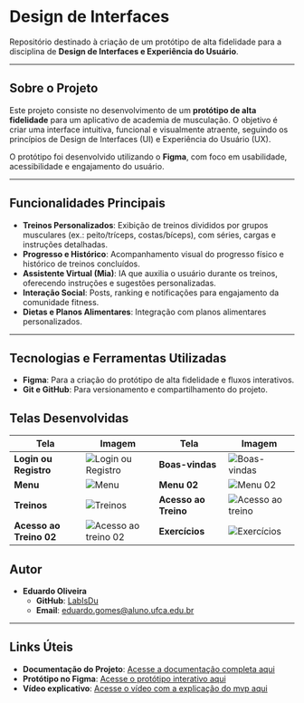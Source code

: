 # Design de Interfaces
Repositório destinado à criação de um protótipo de alta fidelidade para a disciplina de **Design de Interfaces e Experiência do Usuário**.

---

## Sobre o Projeto
Este projeto consiste no desenvolvimento de um **protótipo de alta fidelidade** para um aplicativo de academia de musculação. O objetivo é criar uma interface intuitiva, funcional e visualmente atraente, seguindo os princípios de Design de Interfaces (UI) e Experiência do Usuário (UX).

O protótipo foi desenvolvido utilizando o **Figma**, com foco em usabilidade, acessibilidade e engajamento do usuário.

---

## Funcionalidades Principais
- **Treinos Personalizados**: Exibição de treinos divididos por grupos musculares (ex.: peito/tríceps, costas/bíceps), com séries, cargas e instruções detalhadas.
- **Progresso e Histórico**: Acompanhamento visual do progresso físico e histórico de treinos concluídos.
- **Assistente Virtual (Mia)**: IA que auxilia o usuário durante os treinos, oferecendo instruções e sugestões personalizadas.
- **Interação Social**: Posts, ranking e notificações para engajamento da comunidade fitness.
- **Dietas e Planos Alimentares**: Integração com planos alimentares personalizados.

---

## Tecnologias e Ferramentas Utilizadas
- **Figma**: Para a criação do protótipo de alta fidelidade e fluxos interativos.
- **Git e GitHub**: Para versionamento e compartilhamento do projeto.

## Telas Desenvolvidas

| **Tela**               | **Imagem**                                                                                   | **Tela**               | **Imagem**                                                                                   |
|-------------------------|---------------------------------------------------------------------------------------------|-------------------------|---------------------------------------------------------------------------------------------|
| **Login ou Registro**   | ![Login ou Registro](https://github.com/user-attachments/assets/94c58357-7425-4bef-8565-572ae290cd0a) | **Boas-vindas**         | ![Boas-vindas](https://github.com/user-attachments/assets/392aa7de-8b18-41e1-aaa1-6b4e29a1d4da)       |
| **Menu**                | ![Menu](https://github.com/user-attachments/assets/3ec32e78-4c7b-49b9-bb23-81ccd5361b18)              | **Menu 02**             | ![Menu 02](https://github.com/user-attachments/assets/6f27ed69-b6ab-4cb0-9c4d-17c44f1401c4)           |
| **Treinos**             | ![Treinos](https://github.com/user-attachments/assets/b925e32c-58f8-4958-a7b9-f36ce63e7f9c)           | **Acesso ao Treino**    | ![Acesso ao treino](https://github.com/user-attachments/assets/029cda7a-2d53-407c-b1df-3a59c097efd2)  |
| **Acesso ao Treino 02** | ![Acesso ao treino 02](https://github.com/user-attachments/assets/7e7351ce-dda7-4563-b94b-2d0c62111158)| **Exercícios**          | ![Exercícios](https://github.com/user-attachments/assets/5c823a5b-0e83-453d-a424-eeb524f88c80)        |

## Autor
- **Eduardo Oliveira**  
  - **GitHub**: [LabIsDu](https://github.com/LabIsDu)   
  - **Email**: [eduardo.gomes@aluno.ufca.edu.br](#)  

---

## Links Úteis
- **Documentação do Projeto**: [Acesse a documentação completa aqui](https://docs.google.com/document/d/1uY6pbh9GVKReHfBgVbWhcCwGxQvT7VZroq4o2SFmBvc/edit?usp=sharing)  
- **Protótipo no Figma**: [Acesse o protótipo interativo aqui](https://www.figma.com/design/xsv9Vbte6L304rknvwPsx4/Design-de-Interfaces?node-id=0-1&t=mr7MBuEfKu1kcYGG-1)
- **Vídeo explicativo**: [Acesse o vídeo com a explicação do mvp aqui](https://youtu.be/84smt0Tj0g4)  












